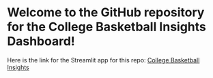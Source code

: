 # Welcome to the GitHub repository for the College Basketball Insights Dashboard!

Here is the link for the Streamlit app for this repo: [College Basketball Insights](https://collegebasketballinsights.streamlit.app)
